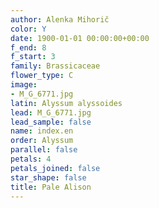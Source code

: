 ```yaml
---
author: Alenka Mihorič
color: Y
date: 1900-01-01 00:00:00+00:00
f_end: 8
f_start: 3
family: Brassicaceae
flower_type: C
image:
- M_G_6771.jpg
latin: Alyssum alyssoides
lead: M_G_6771.jpg
lead_sample: false
name: index.en
order: Alyssum
parallel: false
petals: 4
petals_joined: false
star_shape: false
title: Pale Alison
---
```

